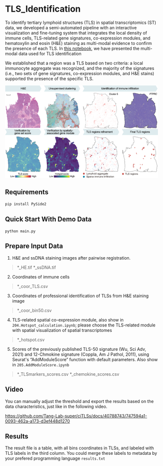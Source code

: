 # TLS_Identification
To identify tertiary lymphoid structures (TLS) in spatial transcriptomics (ST) data, we developed a semi-automated pipeline with an interactive visualization and fine-tuning system that integrates the local density of immune cells, TLS-related gene signatures, co-expression modules, and hematoxylin and eosin (H&E) staining as multi-modal evidence to confirm the presence of each TLS. In [this notebook](./Data_for_TLS_identification.ipynb), we have presented the multi-modal data used for TLS identification

We established that a region was a TLS based on two criteria: a local immunocyte aggregate was recognized, and the majority of the signatures (i.e., two sets of gene signatures, co-expression modules, and H&E stains) supported the presence of the specific TLS. 

<p align = "center"><img src="../docs/TLS_identification_cover.png" width="600" /></p>

## Requirements
`pip install PySide2`

## Quick Start With Demo Data
`python main.py` 

## Prepare Input Data
1. H&E and ssDNA staining images after pairwise registration. 
>\*\_HE.tif
>\*\_ssDNA.tif
2. Coordinates of immune cells
>\*\_coor_TLS.csv
3. Coordinates of professional identification of TLSs from H&E staining image
>\*\_coor_bin50.csv
4. TLS-related spatial co-expression module, also show in `204.Hotspot_calculation.ipynb`; please choose the TLS-related module with spatial visualization of spatial transcriptomes
>\*\_hotspot.csv
5. Scores of the previously published TLS-50 signature (Wu, Sci Adv, 2021) and 12-Chmokine signature (Coppla, Am J Pathol, 2011), using Seurat's “AddModuleScore” function with default parameters. Also show in `205.AddModuleScore.ipynb`
>\*\_TLSmarkers_scores.csv
>\*\_chemokine_scores.csv

## Video 
You can manually adjust the threshold and export the results based on the data characteristics, just like in the following video.


https://github.com/Tang-Lab-super/ciTLSs/docs/40788743/747594a1-0093-462a-a173-d3ef448d1270



## Results
The result file is a table, with all bins coordinates in TLSs, and labeled with TLS labels in the third column. You could merge these labels to metadata by your prefered programming language
`results.txt`
